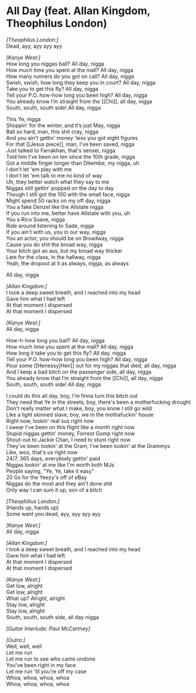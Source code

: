 # All Day (feat. Allan Kingdom, Theophilus London)

_[Theophilus London:]_  
Dead, ayy, ayy ayy ayy  

_[Kanye West:]_  
How long you niggas ball? All day, nigga  
How much time you spent at the mall? All day, nigga  
How many runners do you got on call? All day, nigga  
Swish, swish, how long they keep you in court? All day, nigga  
Take you to get this fly? All day, nigga  
Tell your P.O. how-how long you been high? All day, nigga  
You already know I’m straight from the [[Chi]], all day, nigga  
South, south, south side! All day, nigga  

This Ye, nigga  
Shoppin' for the winter, and it’s just May, nigga  
Ball so hard, man, this shit cray, nigga  
And you ain't gettin' money 'less you got eight figures  
For that [[Jesus piece]], man, I've been saved, nigga  
Just talked to Farrakhan, that's sensei, nigga  
Told him I've been on ten since the 10th grade, nigga  
Got a middle finger longer than Dikembe, my nigga, uh  
I don't let 'em play with me  
I don't let 'em talk to me no kind of way  
Uh, they better watch what they say to me  
Niggas still gettin' popped on the day to day  
Though I still got the 100 with the small face, nigga  
Might spend 50 racks on my off day, nigga  
You a fake Denzel like the Allstate nigga  
If you run into me, better have Allstate with you, uh  
You a Rico Suave, nigga  
Ride around listening to Sade, nigga  
If you ain't with us, you in our way, nigga  
You an actor, you should be on Broadway, nigga  
Cause you do shit the broad way, nigga  
Your bitch got an ass, but my broad way thicker  
Late for the class, in the hallway, nigga  
Yeah, the dropout at it as always, nigga, as always  

All day, nigga  

_[Allan Kingdom:]_  
I took a deep sweet breath, and I reached into my head  
Gave him what I had left  
At that moment I dispersed  
At that moment I dispersed  

_[Kanye West:]_  
All day, nigga  

How-h-how long you ball? All day, nigga  
How much time you spent at the mall? All day, nigga  
How long it take you to get this fly? All day, nigga  
Tell your P.O. how-how long you been high? All day, nigga  
Pour some [[Henessy|Hen]] out for my niggas that died, all day, nigga  
And I keep a bad bitch on the passenger side, all day, nigga  
You already know that I’m straight from the [[Chi]], all day, nigga  
South, south, south side! All day, nigga  

I could do this all day, boy, I'm finna turn this bitch out  
They need that Ye in the streets, boy, there's been a motherfucking drought  
Don't really matter what I make, boy, you know I still go wild  
Like a light skinned slave, boy, we in the mothafuckin' house  
Right now, lookin' real sus right now  
I swear I've been on this flight like a month right now  
Stupid niggas gettin' money, Forrest Gump right now  
Shout-out to Jackie Chan, I need to stunt right now  
They've been lookin' at the Gram, I've been lookin' at the Grammys  
Like, woo, that's us right now  
24/7, 365 days, everybody gettin' paid  
Niggas lookin' at me like I'm worth both MJs  
People saying, "Ye, Ye, take it easy"  
20 Gs for the Yeezy's off of eBay  
Niggas do the most and they ain't done shit  
Only way I can sum it up, son of a bitch  

_[Theophilius London:]_  
(Hands up, hands up)  
Some want you dead, ayy, ayy ayy ayy  

_[Kanye West:]_  
All day, nigga  

_[Allan Kingdom:]_  
I took a deep sweet breath, and I reached into my head  
Gave him what I had left  
At that moment I dispersed  
At that moment I dispersed  

_[Kanye West:]_  
Get low, alright  
Get low, alright  
What up? Alright, alright  
Stay low, alright  
Stay low, alright  
South, south, south side, all day nigga  

_[Guitar Interlude: Paul McCartney]_  

_[Outro:]_  
Well, well, well  
Let me run  
Let me run to see who came undone  
You've been right in my face  
Let me run 'til you're off my case  
Whoa, whoa, whoa, whoa  
Whoa, whoa, whoa, whoa
